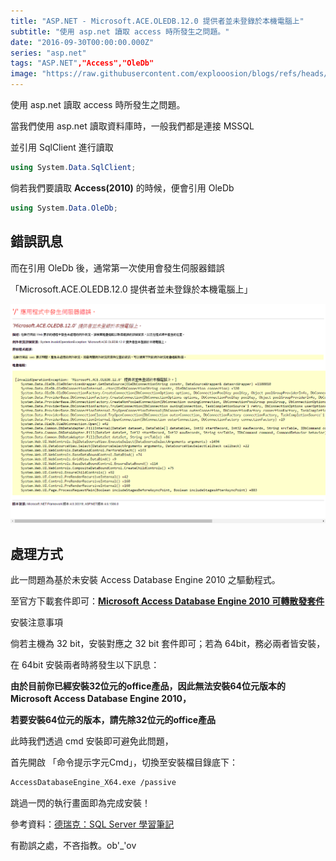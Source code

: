 ```yaml
---
title: "ASP.NET - Microsoft.ACE.OLEDB.12.0 提供者並未登錄於本機電腦上"
subtitle: "使用 asp.net 讀取 access 時所發生之問題。"
date: "2016-09-30T00:00:00.000Z"
series: "asp.net"
tags: "ASP.NET","Access","OleDb"
image: "https://raw.githubusercontent.com/explooosion/blogs/refs/heads/main/docs/images/2016-09-30_ASP.NET%20-%20Microsoft.ACE.OLEDB.12.0%20%E6%8F%90%E4%BE%9B%E8%80%85%E4%B8%A6%E6%9C%AA%E7%99%BB%E9%8C%84%E6%96%BC%E6%9C%AC%E6%A9%9F%E9%9B%BB%E8%85%A6%E4%B8%8A/banner/1475204589_45152.png"
--- 
```


使用 asp.net 讀取 access 時所發生之問題。

當我們使用 asp.net 讀取資料庫時，一般我們都是連接 MSSQL

並引用 SqlClient 進行讀取

```cs
using System.Data.SqlClient;
```

倘若我們要讀取 **Access(2010)** 的時候，便會引用 OleDb

```cs
using System.Data.OleDb;
```

錯誤訊息
----

而在引用 OleDb 後，通常第一次使用會發生伺服器錯誤

「Microsoft.ACE.OLEDB.12.0 提供者並未登錄於本機電腦上」

[![1475204589_45152.png](https://raw.githubusercontent.com/explooosion/blogs/refs/heads/main/docs/images/2016-09-30_ASP.NET%20-%20Microsoft.ACE.OLEDB.12.0%20%E6%8F%90%E4%BE%9B%E8%80%85%E4%B8%A6%E6%9C%AA%E7%99%BB%E9%8C%84%E6%96%BC%E6%9C%AC%E6%A9%9F%E9%9B%BB%E8%85%A6%E4%B8%8A/1475204589_45152.png)](https://dotblogsfile.blob.core.windows.net/user/incredible/bf44662f-d2dd-4f8d-a380-9ddc1574366b/1475204589_45152.png)

處理方式
----

此一問題為基於未安裝 Access Database Engine 2010 之驅動程式。

至官方下載套件即可：**[Microsoft Access Database Engine 2010 可轉散發套件](https://www.microsoft.com/zh-tw/download/details.aspx?id=13255)**

安裝注意事項

倘若主機為 32 bit，安裝對應之 32 bit 套件即可；若為 64bit，務必兩者皆安裝，

在 64bit 安裝兩者時將發生以下訊息：

**由於目前你已經安裝32位元的office產品，因此無法安裝64位元版本的Microsoft Access Database Engine 2010，**

**若要安裝64位元的版本，請先除32位元的office產品**

此時我們透過 cmd 安裝即可避免此問題，

首先開啟 「命令提示字元Cmd」，切換至安裝檔目錄底下：

```bash
AccessDatabaseEngine_X64.exe /passive
```

跳過一閃的執行畫面即為完成安裝！

參考資料：[德瑞克：SQL Server 學習筆記](http://sharedderrick.blogspot.tw/2013/04/access-database-engine-2010-64-32.html)

有勘誤之處，不吝指教。ob'\_'ov